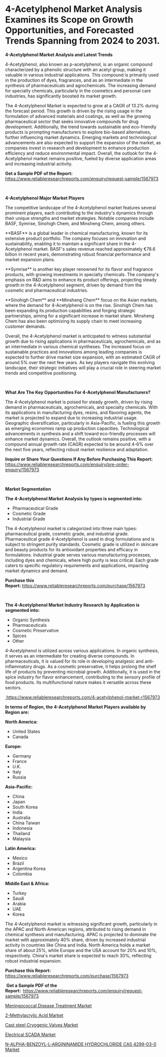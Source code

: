 <p><h1>4-Acetylphenol Market Analysis Examines its Scope on Growth Opportunities, and Forecasted Trends Spanning from 2024 to 2031.</h1></p><p><strong>4-Acetylphenol Market Analysis and Latest Trends</strong></p>
<p><p>4-Acetylphenol, also known as p-acetylphenol, is an organic compound characterized by a phenolic structure with an acetyl group, making it valuable in various industrial applications. This compound is primarily used in the production of dyes, fragrances, and as an intermediate in the synthesis of pharmaceuticals and agrochemicals. The increasing demand for specialty chemicals, particularly in the cosmetics and personal care industries, has significantly boosted its market growth.</p><p>The 4-Acetylphenol Market is expected to grow at a CAGR of 13.2% during the forecast period. This growth is driven by the rising usage in the formulation of advanced materials and coatings, as well as the growing pharmaceutical sector that seeks innovative compounds for drug development. Additionally, the trend towards sustainable and eco-friendly products is prompting manufacturers to explore bio-based alternatives, further influencing market dynamics. Emerging markets and technological advancements are also expected to support the expansion of the market, as companies invest in research and development to enhance production efficiency and reduce environmental impact. Overall, the outlook for the 4-Acetylphenol market remains positive, fueled by diverse application areas and increasing industrial activity.</p></p>
<p><strong>Get a Sample PDF of the Report:&nbsp;</strong> <a href="https://www.reliableresearchreports.com/enquiry/request-sample/1567973">https://www.reliableresearchreports.com/enquiry/request-sample/1567973</a></p>
<p>&nbsp;</p>
<p><strong>4-Acetylphenol Major Market Players</strong></p>
<p><p>The competitive landscape of the 4-Acetylphenol market features several prominent players, each contributing to the industry's dynamics through their unique strengths and market strategies. Notable companies include BASF, Symrise, Sinohigh Chem, and Minsheng Chem, among others.</p><p>**BASF** is a global leader in chemical manufacturing, known for its extensive product portfolio. The company focuses on innovation and sustainability, enabling it to maintain a significant share in the 4-Acetylphenol market. BASF's sales revenue reached approximately €78.6 billion in recent years, demonstrating robust financial performance and market expansion plans.</p><p>**Symrise** is another key player renowned for its flavor and fragrance products, with growing investments in specialty chemicals. The company's emphasis on R&D aims to enhance its product offerings, projecting steady growth in the 4-Acetylphenol segment, driven by demand from the cosmetic and pharmaceutical industries.</p><p>**Sinohigh Chem** and **Minsheng Chem** focus on the Asian markets, where the demand for 4-Acetylphenol is on the rise. Sinohigh Chem has been expanding its production capabilities and forging strategic partnerships, aiming for a significant increase in market share. Minsheng Chem has also been optimizing its supply chain to meet increasing customer demands.</p><p>Overall, the 4-Acetylphenol market is anticipated to witness substantial growth due to rising applications in pharmaceuticals, agrochemicals, and as an intermediate in various chemical syntheses. The increased focus on sustainable practices and innovations among leading companies is expected to further drive market size expansion, with an estimated CAGR of around 5% over the next few years. As key players navigate this evolving landscape, their strategic initiatives will play a crucial role in steering market trends and competitive positioning.</p></p>
<p>&nbsp;</p>
<p><strong>What Are The Key Opportunities For 4-Acetylphenol Manufacturers?</strong></p>
<p><p>The 4-Acetylphenol market is poised for steady growth, driven by rising demand in pharmaceuticals, agrochemicals, and specialty chemicals. With its applications in manufacturing dyes, resins, and flavoring agents, the market is projected to expand due to increasing industrial usage. Geographic diversification, particularly in Asia-Pacific, is fueling this growth as emerging economies ramp up production capacities. Technological advancements in synthesis and a shift toward eco-friendly processes will enhance market dynamics. Overall, the outlook remains positive, with a compound annual growth rate (CAGR) expected to be around 4-6% over the next five years, reflecting robust market resilience and adaptation.</p></p>
<p><strong>Inquire or Share Your Questions If Any Before Purchasing This Report:</strong> <a href="https://www.reliableresearchreports.com/enquiry/pre-order-enquiry/1567973">https://www.reliableresearchreports.com/enquiry/pre-order-enquiry/1567973</a></p>
<p>&nbsp;</p>
<p><strong>Market Segmentation</strong></p>
<p><strong>The 4-Acetylphenol Market Analysis by types is segmented into:</strong></p>
<p><ul><li>Pharmaceutical Grade</li><li>Cosmetic Grade</li><li>Industrial Grade</li></ul></p>
<p><p>The 4-Acetylphenol market is categorized into three main types: pharmaceutical grade, cosmetic grade, and industrial grade. Pharmaceutical grade 4-Acetylphenol is used in drug formulations and is subject to stringent purity standards. Cosmetic grade is utilized in skincare and beauty products for its antioxidant properties and efficacy in formulations. Industrial grade serves various manufacturing processes, including dyes and chemicals, where high purity is less critical. Each grade caters to specific regulatory requirements and applications, impacting market dynamics and demand.</p></p>
<p><strong>Purchase this Report:&nbsp;</strong><a href="https://www.reliableresearchreports.com/purchase/1567973">https://www.reliableresearchreports.com/purchase/1567973</a></p>
<p>&nbsp;</p>
<p><strong>The 4-Acetylphenol Market Industry Research by Application is segmented into:</strong></p>
<p><ul><li>Organic Synthesis</li><li>Pharmaceuticals</li><li>Cosmetic Preservative</li><li>Spices</li><li>Other</li></ul></p>
<p><p>4-Acetylphenol is utilized across various applications. In organic synthesis, it serves as an intermediate for creating diverse compounds. In pharmaceuticals, it is valued for its role in developing analgesic and anti-inflammatory drugs. As a cosmetic preservative, it helps prolong the shelf life of products by preventing microbial growth. Additionally, it is used in the spice industry for flavor enhancement, contributing to the sensory profile of food products. Its multifunctional nature makes it versatile across these sectors.</p></p>
<p><a href="https://www.reliableresearchreports.com/4-acetylphenol-market-r1567973">&nbsp;https://www.reliableresearchreports.com/4-acetylphenol-market-r1567973</a></p>
<p><strong>In terms of Region, the 4-Acetylphenol Market Players available by Region are:</strong></p>
<p>
    <p> <strong> North America: </strong>
        <ul>
            <li>United States</li>
            <li>Canada</li>
        </ul>
        </p> 
    <p> <strong> Europe: </strong>
        <ul>
            <li>Germany</li>
            <li>France</li>
            <li>U.K.</li>
            <li>Italy</li>
            <li>Russia</li>
        </ul>
        </p> 
    <p> <strong> Asia-Pacific: </strong>
        <ul>
            <li>China</li>
            <li>Japan</li>
            <li>South Korea</li>
            <li>India</li>
            <li>Australia</li>
            <li>China Taiwan</li>
            <li>Indonesia</li>
            <li>Thailand</li>
            <li>Malaysia</li>
        </ul>
        </p> 
    <p> <strong> Latin America: </strong>
        <ul>
            <li>Mexico</li>
            <li>Brazil</li>
            <li>Argentina Korea</li>
            <li>Colombia</li>
        </ul>
        </p> 
    <p> <strong> Middle East & Africa: </strong>
        <ul>
            <li>Turkey</li>
            <li>Saudi</li>
            <li>Arabia</li>
            <li>UAE</li>
            <li>Korea</li>
        </ul>
    </p>
    </p>
<p><p>The 4-Acetylphenol market is witnessing significant growth, particularly in the APAC and North American regions, attributed to rising demand in chemical synthesis and manufacturing. APAC is projected to dominate the market with approximately 40% share, driven by increased industrial activity in countries like China and India. North America holds a market share of about 25%, while Europe and the USA account for 20% and 10%, respectively. China's market share is expected to reach 30%, reflecting robust industrial expansion.</p></p>
<p><strong>Purchase this Report: </strong><a href="https://www.reliableresearchreports.com/purchase/1567973">https://www.reliableresearchreports.com/purchase/1567973</a></p>
<p>&nbsp;<strong>Get a Sample PDF of the Report:&nbsp;&nbsp;</strong><a href="https://www.reliableresearchreports.com/enquiry/request-sample/1567973">https://www.reliableresearchreports.com/enquiry/request-sample/1567973</a></p>
<p><strong></strong></p>
<p><p><a href="https://medium.com/@sweet1_2luv/insights-into-the-meningococcal-disease-treatment-market-size-which-is-expanding-with-a-5-5-ec25292a8f88?postPublishedType=repub">Meningococcal Disease Treatment Market</a></p><p><a href="https://github.com/NargisHussain432/Market-Research-Report-List-1/blob/main/2-methylacrylic-acid-market.md">2-Methylacrylic Acid Market</a></p><p><a href="https://issuu.com/reportprime-2/docs/cast-steel-cryogenic-valves-market-_8c353f0f747704">Cast steel Cryogenic Valves Market</a></p><p><a href="https://www.linkedin.com/pulse/future-insights-electrical-scada-market-trends-regional-analysis-blkxe">Electrical SCADA Market</a></p><p><a href="https://medium.com/@sweet1_2luv/how-are-regions-adapting-to-the-n-alpha-benzoyl-l-argininamide-hydrochloride-cas-4299-03-0-market-5389ed7f0212">N-ALPHA-BENZOYL-L-ARGININAMIDE HYDROCHLORIDE CAS 4299-03-0 Market</a></p></p>